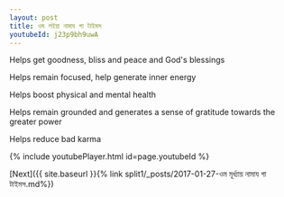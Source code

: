 ```yaml
---
layout: post
title: ওম লইয়া নামায গা টাইমস
youtubeId: j23p9bh9uwA
---
```

 
 
Helps get goodness, bliss and peace and God's blessings
 
Helps remain focused, help generate inner energy 
 
Helps boost physical and mental health 
 
Helps remain grounded and generates a sense of gratitude towards the greater power 
 
Helps reduce bad karma
 
 
 
 


{% include youtubePlayer.html id=page.youtubeId %}
 
[Next]({{ site.baseurl }}{% link  split1/_posts/2017-01-27-ওম মূর্ধ্যায় নামায গা টাইমস.md%})
 
